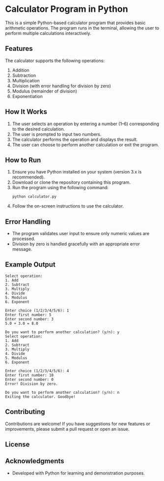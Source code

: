 # Calculator Program in Python

This is a simple Python-based calculator program that provides basic arithmetic operations. The program runs in the terminal, allowing the user to perform multiple calculations interactively.

## Features

The calculator supports the following operations:

1. Addition
2. Subtraction
3. Multiplication
4. Division (with error handling for division by zero)
5. Modulus (remainder of division)
6. Exponentiation

## How It Works

1. The user selects an operation by entering a number (1–6) corresponding to the desired calculation.
2. The user is prompted to input two numbers.
3. The calculator performs the operation and displays the result.
4. The user can choose to perform another calculation or exit the program.

## How to Run

1. Ensure you have Python installed on your system (version 3.x is recommended).
2. Download or clone the repository containing this program.
3. Run the program using the following command:
   ```bash
   python calculator.py
   ```
4. Follow the on-screen instructions to use the calculator.

## Error Handling

- The program validates user input to ensure only numeric values are processed.
- Division by zero is handled gracefully with an appropriate error message.

## Example Output

```
Select operation:
1. Add
2. Subtract
3. Multiply
4. Divide
5. Modulus
6. Exponent

Enter choice (1/2/3/4/5/6): 1
Enter first number: 5
Enter second number: 3
5.0 + 3.0 = 8.0

Do you want to perform another calculation? (y/n): y
Select operation:
1. Add
2. Subtract
3. Multiply
4. Divide
5. Modulus
6. Exponent

Enter choice (1/2/3/4/5/6): 4
Enter first number: 10
Enter second number: 0
Error! Division by zero.

Do you want to perform another calculation? (y/n): n
Exiting the calculator. Goodbye!
```

## Contributing

Contributions are welcome! If you have suggestions for new features or improvements, please submit a pull request or open an issue.

## License


## Acknowledgments

- Developed with Python for learning and demonstration purposes.

